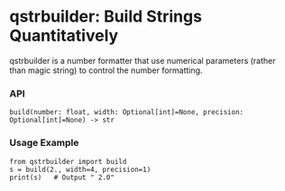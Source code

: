 qstrbuilder: Build Strings Quantitatively
=======================

qstrbuilder is a number formatter that use numerical parameters (rather than magic string) to control the number formatting.

### API

`build(number: float, width: Optional[int]=None, precision: Optional[int]=None) -> str`


### Usage Example

```
from qstrbuilder import build
s = build(2., width=4, precision=1)
print(s)   # Output " 2.0"
```
